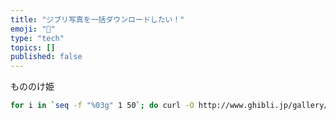 ```yaml
---
title: "ジブリ写真を一括ダウンロードしたい！"
emoji: "💨"
type: "tech"
topics: []
published: false
---
```


もののけ姫

```sh
for i in `seq -f "%03g" 1 50`; do curl -O http://www.ghibli.jp/gallery/mononoke$i.jpg ; done
```





